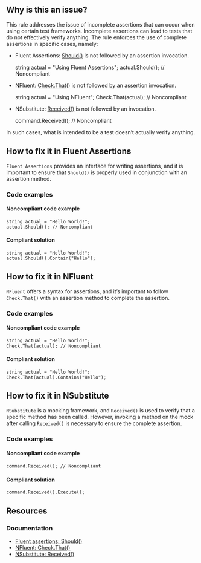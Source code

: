 ## Why is this an issue?
 
This rule addresses the issue of incomplete assertions that can occur when using certain test frameworks. Incomplete assertions can lead to tests that do not effectively verify anything. The rule enforces the use of complete assertions in specific cases, namely:
 
- Fluent Assertions: [Should()](https://fluentassertions.com/introduction) is not followed by an assertion invocation.

    string actual = "Using Fluent Assertions";
    actual.Should(); // Noncompliant

- NFluent: [Check.That()](https://www.n-fluent.net) is not followed by an assertion invocation.

    string actual = "Using NFluent";
    Check.That(actual); // Noncompliant

- NSubstitute: [Received()](https://nsubstitute.github.io/help/received-calls) is not followed by an invocation.

    command.Received(); // Noncompliant

In such cases, what is intended to be a test doesn’t actually verify anything.
 
## How to fix it in Fluent Assertions
 
`Fluent Assertions` provides an interface for writing assertions, and it is important to ensure that `Should()` is properly used in conjunction with an assertion method.
 
### Code examples
 
#### Noncompliant code example

    string actual = "Hello World!";
    actual.Should(); // Noncompliant

#### Compliant solution

    string actual = "Hello World!";
    actual.Should().Contain("Hello");

## How to fix it in NFluent
 
`NFluent` offers a syntax for assertions, and it’s important to follow `Check.That()` with an assertion method to complete the assertion.
 
### Code examples
 
#### Noncompliant code example

    string actual = "Hello World!";
    Check.That(actual); // Noncompliant

#### Compliant solution

    string actual = "Hello World!";
    Check.That(actual).Contains("Hello");

## How to fix it in NSubstitute
 
`NSubstitute` is a mocking framework, and `Received()` is used to verify that a specific method has been called. However, invoking a method on the mock after calling `Received()` is necessary to ensure the complete assertion.
 
### Code examples
 
#### Noncompliant code example

    command.Received(); // Noncompliant

#### Compliant solution

    command.Received().Execute();

## Resources
 
### Documentation

- [Fluent assertions: Should()](https://fluentassertions.com/introduction)
- [NFluent: Check.That()](https://www.n-fluent.net)
- [NSubstitute: Received()](https://nsubstitute.github.io/help/received-calls)